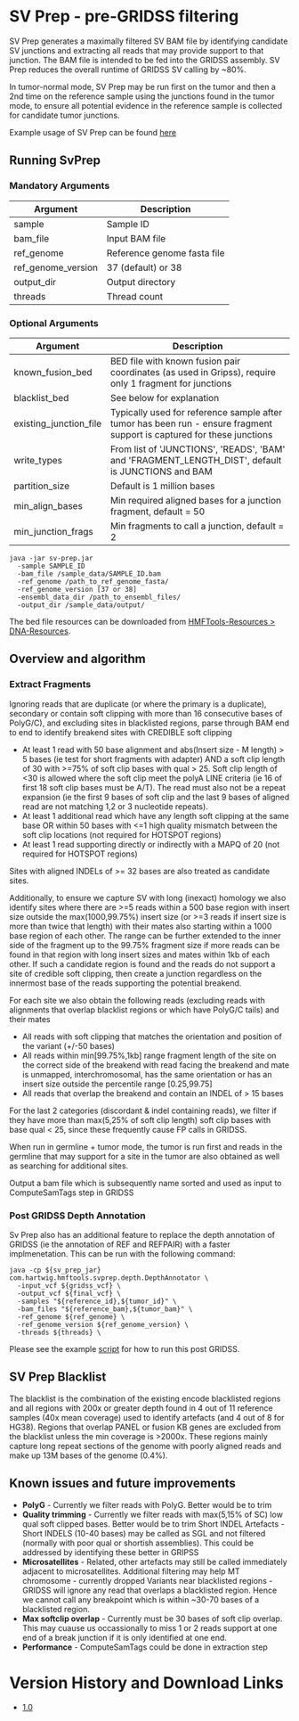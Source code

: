 # SV Prep - pre-GRIDSS filtering

SV Prep generates a maximally filtered SV BAM file by identifying candidate SV junctions and extracting all reads that may provide support to that junction. The BAM file is intended to be fed into the GRIDSS assembly.   SV Prep reduces the overall runtime of GRIDSS SV calling by ~80%.

In tumor-normal mode, SV Prep may be run first on the tumor and then a 2nd time on the reference sample using the junctions found in the tumor mode, to ensure all potential evidence in the reference sample is collected for candidate tumor junctions. 

Example usage of SV Prep can be found [here](https://github.com/hartwigmedical/hmftools/blob/master/pipeline/wgs_scripts/run_gridss)

## Running SvPrep

### Mandatory Arguments

Argument | Description 
---|---
sample | Sample ID
bam_file | Input BAM file
ref_genome | Reference genome fasta file
ref_genome_version | 37 (default) or 38
output_dir | Output directory
threads | Thread count

### Optional Arguments

Argument | Description 
---|---
known_fusion_bed | BED file with known fusion pair coordinates (as used in Gripss), require only 1 fragment for junctions
blacklist_bed | See below for explanation
existing_junction_file | Typically used for reference sample after tumor has been run - ensure fragment support is captured for these junctions
write_types | From list of 'JUNCTIONS', 'READS', 'BAM' and 'FRAGMENT_LENGTH_DIST', default is JUNCTIONS and BAM
partition_size | Default is 1 million bases
min_align_bases | Min required aligned bases for a junction fragment, default = 50
min_junction_frags | Min fragments to call a junction, default = 2

```
java -jar sv-prep.jar 
  -sample SAMPLE_ID
  -bam_file /sample_data/SAMPLE_ID.bam
  -ref_genome /path_to_ref_genome_fasta/
  -ref_genome_version [37 or 38] 
  -ensembl_data_dir /path_to_ensembl_files/
  -output_dir /sample_data/output/ 
```

The bed file resources can be downloaded from [HMFTools-Resources > DNA-Resources](https://resources.hartwigmedicalfoundation.nl/).

## Overview and algorithm

### Extract Fragments

Ignoring reads that are duplicate (or where the primary is a duplicate), secondary or contain soft clipping with more than 16 consecutive bases of PolyG/C), and excluding sites in blacklisted regions, parse through BAM end to end to identify breakend sites with CREDIBLE soft clipping

- At least 1 read with 50 base alignment and  abs(Insert size - M length) > 5 bases (ie test for short fragments with adapter) AND a soft clip length of 30 with >=75% of soft clip bases with qual > 25. Soft clip length of <30 is allowed where the soft clip meet the polyA LINE criteria (ie 16 of first 18 soft clip bases must be A/T). The read must also not be a repeat expansion (ie the first 9 bases of soft clip and the last 9 bases of aligned read are not matching 1,2 or 3 nucleotide repeats).       
- At least 1 additional read which have any length soft clipping at the same base OR within 50 bases with <=1 high quality mismatch between the soft clip locations  (not required for HOTSPOT regions)   
- At least 1 read supporting directly or indirectly with a MAPQ of 20 (not required for HOTSPOT regions)

Sites with aligned INDELs of >= 32 bases are also treated as candidate sites.

Additionally, to ensure we capture SV with long (inexact) homology we also identify sites where there are >=5 reads within a 500 base region with insert size outside the max(1000,99.75%) insert size (or >=3 reads if insert size is more than twice that length) with their mates also starting within a 1000 base region of each other. The range can be further extended to the inner side of the fragment up to the 99.75% fragment size if more reads can be found in that region with long insert sizes and mates within 1kb of each other.  If such a candidate region is found and the reads do not support a site of credible soft clipping, then create a junction regardless on the innermost base of the reads supporting the potential breakend.

For each site we also obtain the following reads (excluding reads with alignments that overlap blacklist regions or which have PolyG/C tails) and their mates
- All reads with soft clipping that matches the orientation and position of the variant (+/-50 bases)
- All reads within min[99.75%,1kb] range fragment length of the site on the correct side of the breakend with read facing the breakend and mate is unmapped, interchromosomal, has the same orientation or has an insert size outside the percentile range [0.25,99.75]
- All reads that overlap the breakend and contain an INDEL of > 15 bases

For the last 2 categories (discordant & indel containing reads), we filter if they have more than max(5,25% of soft clip length) soft clip bases with base qual < 25, since these frequently cause FP calls in GRIDSS. 

When run in germline + tumor mode, the tumor is run first and reads in the germline that may support for a site in the tumor are also obtained as well as searching for additional sites.   

Output a bam file which is subsequently name sorted  and used as input to ComputeSamTags step in GRIDSS

### Post GRIDSS Depth Annotation

Sv Prep also has an additional feature to replace the depth annotation of GRIDSS (ie the annotation of REF and REFPAIR) with a faster implmenetation.  This can be run with the following command: 

```
java -cp ${sv_prep_jar} com.hartwig.hmftools.svprep.depth.DepthAnnotator \
  -input_vcf ${gridss_vcf} \
  -output_vcf ${final_vcf} \
  -samples "${reference_id},${tumor_id}" \
  -bam_files "${reference_bam},${tumor_bam}" \
  -ref_genome ${ref_genome} \
  -ref_genome_version ${ref_genome_version} \
  -threads ${threads} \
```

Please see the example [script](https://github.com/hartwigmedical/hmftools/blob/master/pipeline/wgs_scripts/run_gridss) for how to run this post GRIDSS.

## SV Prep Blacklist

The blacklist is the combination of the existing encode blacklisted regions and all regions with 200x or greater depth found in 4 out of 11 reference samples (40x mean coverage) used to identify artefacts (and 4 out of 8 for HG38).   Regions that overlap PANEL or fusion KB genes are excluded from the blacklist unless the min coverage is >2000x. These  regions mainly capture long repeat sections of the genome with poorly aligned reads and make up 13M bases of the genome (0.4%).  

## Known issues and future improvements

- **PolyG** - Currently we filter reads with PolyG.   Better would be to trim
- **Quality trimming** - Currently we filter reads with max(5,15% of SC) low qual soft clipped bases.   Better would be to trim
Short INDEL Artefacts - Short INDELS (10-40 bases) may be called as SGL and not filtered (normally with poor qual or shortish assemblies).  This could be addressed by identifying these better in GRIPSS
- **Microsatellites** - Related, other artefacts may still be called immediately adjacent to microsatellites.   Additional filtering may help
MT chromosome - currently dropped
Variants near blacklisted regions - GRIDSS will ignore any read that overlaps a blacklisted region.   Hence we cannot call any breakpoint which is within ~30-70 bases of a blacklisted region.
- **Max softclip overlap** - Currently must be 30 bases of soft clip overlap.  This may cuause us occassionally to miss 1 or 2 reads support at one end of a break junction if it is only identified at one end.
- **Performance** - ComputeSamTags could be done in extraction step

# Version History and Download Links
- [1.0](https://github.com/hartwigmedical/hmftools/releases/tag/sv-prep-v1.0)
